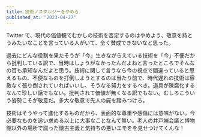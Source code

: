 ```yaml
---
title: 技術ノスタルジーをやめろ
published_at: "2023-04-27"
---
```


Twitter で、現代の価値観でむかしの技術を否定するのはやめよう、敬意を持とうみたいなことを言っている人がいて、全く賛成できないなと思った。

過去にどんな役割を果たそうが「今」生きながらえている技術を「今」不便だから批判している訳で、当時はしょうがなかったんだよねと言ったところでそんなの百も承知なんだよと思う。技術に関して言うなら今の視点で間違っていると思えるもの、不便なものを打倒しようとするのは当たり前で、時代遅れの技術は容赦なく張り倒されていればいいし、そうなる努力をするべき。道具が陳腐化するなんて珍しい話でもない。批判されて価値が無くなる訳でもない。むしろこういう姿勢こそが敬意だ。多大な敬意で先人の屍を踏みつけろ。

技術はそうやって進化するものだから、表面的な尊重や感傷には意味がない。今必要なものを追い求める以上に大事なことなんて無い。老人の井戸端会議と博物館以外の場所で腐った懐古主義と気持ちの悪いエモをを見せつけてくんな！
